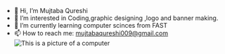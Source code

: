 * 👋 Hi, I’m Mujtaba Qureshi
* 👀 I’m interested in Coding,graphic designing ,logo and banner making.
* 🌱 I’m currently learning computer scinces from FAST
* 📫 How to reach me: mujtabaqureshi009@gmail.com
![This is a picture of a computer](https://www.shutterstock.com/image-vector/man-sitting-on-big-laptop-600nw-753972046.jpg)

